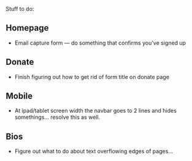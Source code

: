 Stuff to do:

## Homepage
- Email capture form — do something that confirms you've signed up

## Donate
- Finish figuring out how to get rid of form title on donate page

## Mobile
- At ipad/tablet screen width the navbar goes to 2 lines and hides somethings… resolve this as well.

## Bios
- Figure out what to do about text overflowing edges of pages…
